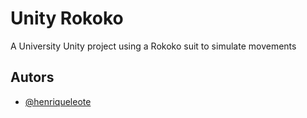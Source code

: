 # Unity Rokoko
A University Unity project using a Rokoko suit to simulate movements


## Autors

- [@henriqueleote](https://www.github.com/henriqueleote)
